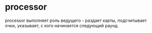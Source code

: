 # processor
processor выполняет роль ведущего - раздает карты, подсчитывает очки, указывает, с кого начинается следующий раунд.